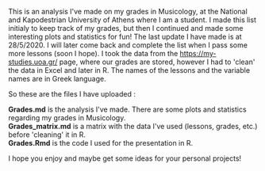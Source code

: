 This is an analysis I've made on my grades in Musicology, at the National and Kapodestrian University of Athens where I am a student. I made this list initialy to keep track of my grades, but then I continued and made some interesting plots and statistics for fun! The  last update I have made is at 28/5/2020. I will later come back and complete the list when I pass some more lessons (soon I hope). I took the data from the https://my-studies.uoa.gr/ page, where our grades are stored, however I had to 'clean' the data in Excel and later in R. The names of the lessons and the variable names are in Greek language. 

So these are the files I have uploaded :

**Grades.md** is the analysis I've made. There are some plots and statistics regarding my grades in Musicology.\
**Grades_matrix.md** is a matrix with the data I've used (lessons, grades, etc.) before 'cleaning' it in R.\
**Grades.Rmd** is the code I used for the presentation in R.

I hope you enjoy and maybe get some ideas for your personal projects!
